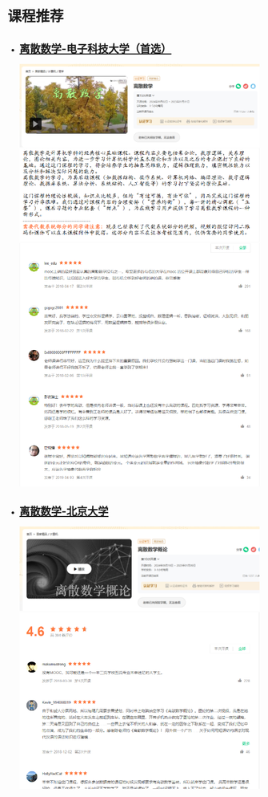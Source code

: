 # 课程推荐
- ## [离散数学-电子科技大学（首选）](https://www.icourse163.org/course/UESTC-1002268006?tid=1473167517)
     ![](./images/dm-电子科技.png)
     ![](./images/dm-电子科技-i.png)
     ![](./images/dm-电子科技-c7.png)
- ## [离散数学-北京大学](https://www.icourse163.org/course/PKU-1002525004?tid=1473293445)
     ![](./images/dm-北大.png)
     ![](./images/dm-北大-c.png)